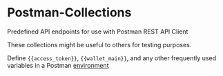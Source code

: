 # Postman-Collections
Predefined API endpoints for use with Postman REST API Client

These collections might be useful to others for testing purposes.

Define `{{access_token}}`, `{{wallet_main}}`, and any other frequently used variables in a Postman [environment](https://www.getpostman.com/docs/environments)
